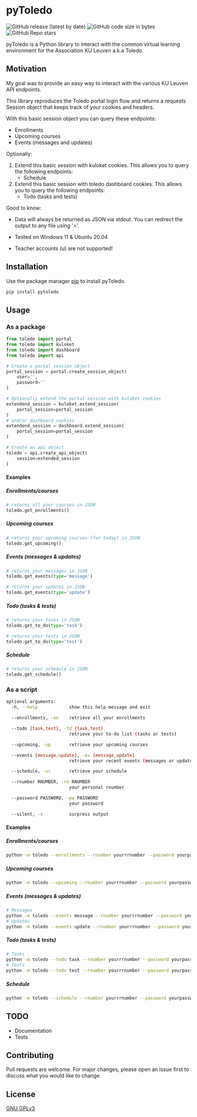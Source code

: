 # pyToledo
![GitHub release (latest by date)](https://img.shields.io/github/v/release/DaanVervacke/pyToledo)
![GitHub code size in bytes](https://img.shields.io/github/languages/code-size/DaanVervacke/pyToledo)
![GitHub Repo stars](https://img.shields.io/github/stars/DaanVervacke/pyToledo)


pyToledo is a Python library to interact with the common virtual learning environment for the Association KU Leuven a.k.a Toledo.

## Motivation
My goal was to provide an easy way to interact with the various KU Leuven API endpoints.

This library reproduces the Toledo portal login flow and returns a requests Session object that keeps track of your cookies and headers.

With this basic session object you can query these endpoints:
  - Enrollments
  - Upcoming courses
  - Events (messages and updates)

Optionally:
1. Extend this basic session with kuloket cookies. This allows you to query the following endpoints:
    - Schedule
2. Extend this basic session with toledo dashboard cookies. This allows you to query the following endpoints:
    - Todo (tasks and tests)


Good to know:

- Data will always be returned as JSON via stdout. You can redirect the output to any file using '>'.

- Tested on Windows 11 & Ubuntu 20.04
- Teacher accounts (u) are not supported!
## Installation

Use the package manager [pip](https://pip.pypa.io/en/stable/) to install pyToledo.

```bash
pip install pytoledo
```

## Usage
### As a package

```python
from toledo import portal
from toledo import kuloket
from toledo import dashboard
from toledo import api

# Create a portal session object 
portal_session = portal.create_session_object(
    user='',
    password=''
)

# Optionally extend the portal session with kuloket cookies
extendend_session = kuloket.extend_session(
    portal_session=portal_session
)
# and/or dashboard cookies
extendend_session = dashboard.extend_session(
    portal_session=portal_session
)

# Create an api object
toledo = api.create_api_object(
    session=extended_session
)
```
#### Examples
##### Enrollments/courses
```python
# returns all your courses in JSON
toledo.get_enrollments()
```
##### Upcoming courses
```python
# returns your upcoming courses (for today) in JSON
toledo.get_upcoming()
```
##### Events (messages & updates)
```python
# returns your messages in JSON
toledo.get_events(type='message')

# returns your updates in JSON
toledo.get_events(type='update')
```
##### Todo (tasks & tests)
```python
# returns your tasks in JSON
toledo.get_to_do(type='task')

# returns your tests in JSON
toledo.get_to_do(type='test')
```
##### Schedule
```python
# returns your schedule in JSON
toledo.get_schedule()
```
### As a script
```bash
optional arguments:
  -h, --help            show this help message and exit

  --enrollments, -en    retrieve all your enrollments

  --todo {task,test}, -td {task,test}
                        retrieve your to-do list (tasks or tests)

  --upcoming, -up       retrieve your upcoming courses

  --events {message,update}, -ev {message,update}
                        retrieve your recent events (messages or updates)

  --schedule, -sc       retrieve your schedule

  --rnumber RNUMBER, -rn RNUMBER
                        your personal rnumber

  --password PASSWORD, -pw PASSWORD
                        your password

  --silent, -s          surpress output
```
#### Examples
##### Enrollments/courses
```bash
python -m toledo --enrollments --rnumber yourrrnumber --password yourpassword
```
##### Upcoming courses
```bash
python -m toledo --upcoming --rnumber yourrrnumber --password yourpassword
```
##### Events (messages & updates)
```bash
# Messages
python -m toledo --events message --rnumber yourrrnumber --password yourpassword
# Updates
python -m toledo --events update --rnumber yourrrnumber --password yourpassword
```
##### Todo (tasks & tests)
```bash
# Tasks
python -m toledo --todo task --rnumber yourrrnumber --password yourpassword
# Tests
python -m toledo --todo test --rnumber yourrrnumber --password yourpassword
```
##### Schedule
```bash
python -m toledo --schedule --rnumber yourrrnumber --password yourpassword
```
## TODO
- Documentation
- Tests

## Contributing
Pull requests are welcome. For major changes, please open an issue first to discuss what you would like to change.

## License
[GNU GPLv3](https://choosealicense.com/licenses/gpl-3.0/)